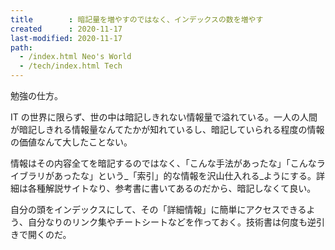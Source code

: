 ```yaml
---
title        : 暗記量を増やすのではなく、インデックスの数を増やす
created      : 2020-11-17
last-modified: 2020-11-17
path:
  - /index.html Neo's World
  - /tech/index.html Tech
---
```


勉強の仕方。

IT の世界に限らず、世の中は暗記しきれない情報量で溢れている。一人の人間が暗記しきれる情報量なんてたかが知れているし、暗記していられる程度の情報の価値なんて大したことない。

情報はその内容全てを暗記するのではなく、「こんな手法があったな」「こんなライブラリがあったな」という_「索引」的な情報を沢山仕入れる_ようにする。詳細は各種解説サイトなり、参考書に書いてあるのだから、暗記しなくて良い。

自分の頭をインデックスにして、その「詳細情報」に簡単にアクセスできるよう、自分なりのリンク集やチートシートなどを作っておく。技術書は何度も逆引きで開くのだ。
